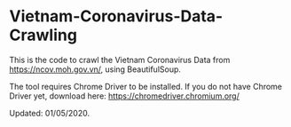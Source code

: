 # Vietnam-Coronavirus-Data-Crawling
This is the code to crawl the Vietnam Coronavirus Data from https://ncov.moh.gov.vn/, using BeautifulSoup.

The tool requires Chrome Driver to be installed. If you do not have Chrome Driver yet, download here: https://chromedriver.chromium.org/

Updated: 01/05/2020.
